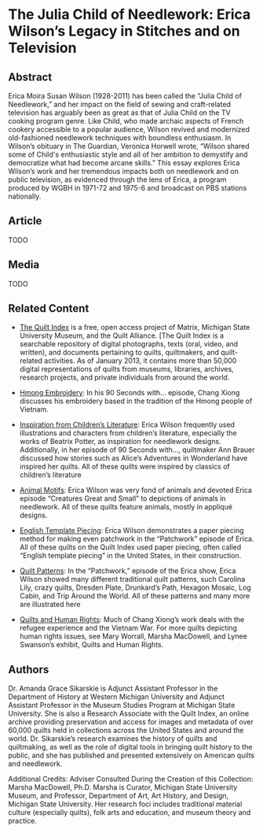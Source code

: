 # The Julia Child of Needlework: Erica Wilson’s Legacy in Stitches and on Television

## Abstract

Erica Moira Susan Wilson (1928-2011) has been called the “Julia Child of Needlework,” and her impact on the field of sewing and craft-related television has arguably been as great as that of Julia Child on the TV cooking program genre. Like Child, who made archaic aspects of French cookery accessible to a popular audience, Wilson revived and modernized old-fashioned needlework techniques with boundless enthusiasm. In Wilson’s obituary in The Guardian, Veronica Horwell wrote, “Wilson shared some of Child's enthusiastic style and all of her ambition to demystify and democratize what had become arcane skills.” This essay explores Erica Wilson’s work and her tremendous impacts both on needlework and on public television, as evidenced through the lens of Erica, a program produced by WGBH in 1971-72 and 1975-6 and broadcast on PBS stations nationally. 

## Article

TODO

## Media

TODO

## Related Content

- [The Quilt Index](http://www.quiltindex.org/) is a free, open access project of Matrix, Michigan State University Museum, and the Quilt Alliance. [The Quilt Index is a searchable repository of digital photographs, texts (oral, video, and written), and documents pertaining to quilts, quiltmakers, and quilt-related activities. As of January 2013, it contains more than 50,000 digital representations of quilts from museums, libraries, archives, research projects, and private individuals from around the world.

- [Hmong Embroidery](http://www.quiltindex.org/search_results.php?pattern_name=&quilter=&quilting_group=&quilt_id=&overall_loc=&city_made=&state_made=Any+State&province_made=&country_made=&period=Any&start_year=&end_year=&owner_name=&qproject=Any&collection=Any&predom_color=&): In his 90 Seconds with… episode, Chang Xiong discusses his embroidery based in the tradition of the Hmong people of Vietnam.

- [Inspiration from Children’s Literature](http://www.quiltindex.org/galleryFullRecord.php?kid=3-98-5F): Erica Wilson frequently used illustrations and characters from children’s literature, especially the works of Beatrix Potter, as inspiration for needlework designs. Additionally, in her episode of 90 Seconds with…, quiltmaker Ann Brauer discussed how stories such as Alice’s Adventures in Wonderland have inspired her quilts. All of these quilts were inspired by classics of children’s literature

- [Animal Motifs](http://www.quiltindex.org/galleryFullRecord.php?kid=3-98-5D): Erica Wilson was very fond of animals and devoted Erica episode “Creatures Great and Small” to depictions of animals in needlework. All of these quilts feature animals, mostly in appliqué designs.

- [English Template Piecing](http://www.quiltindex.org/search_results.php?sortby=ID+Number%28first-last%29&keywords=stuffed+work&search=go): Erica Wilson demonstrates a paper piecing method for making even patchwork in the “Patchwork” episode of Erica. All of these quilts on the Quilt Index used paper piecing, often called “English template piecing” in the United States, in their construction.

- [Quilt Patterns](http://www.quiltindex.org/browsepattern.php):  In the “Patchwork,” episode of the Erica show, Erica Wilson showed many different traditional quilt patterns, such Carolina Lily, crazy quilts, Dresden Plate, Drunkard’s Path, Hexagon Mosaic, Log Cabin, and Trip Around the World. All of these patterns and many more are illustrated here

- [Quilts and Human Rights](http://www.quiltindex.org/galleryFullRecord.php?kid=3-98-18): Much of Chang Xiong’s work deals with the refugee experience and the Vietnam War. For more quilts depicting human rights issues, see Mary Worrall, Marsha MacDowell, and Lynee Swanson’s exhibit, Quilts and Human Rights.

## Authors

Dr. Amanda Grace Sikarskie is Adjunct Assistant Professor in the Department of History at Western Michigan University and Adjunct Assistant Professor in the Museum Studies Program at Michigan State University. She is also a Research Associate with the Quilt Index, an online archive providing preservation and access for images and metadata of over 60,000 quilts held in collections across the United States and around the world. Dr. Sikarskie’s research examines the history of quilts and quiltmaking, as well as the role of digital tools in bringing quilt history to the public, and she has published and presented extensively on American quilts and needlework. 

Additional Credits: Adviser Consulted During the Creation of this Collection: Marsha MacDowell, Ph.D. Marsha is Curator, Michigan State University Museum, and Professor, Department of Art, Art History, and Design, Michigan State University. Her research foci includes traditional material culture (especially quilts), folk arts and education, and museum theory and practice. 
